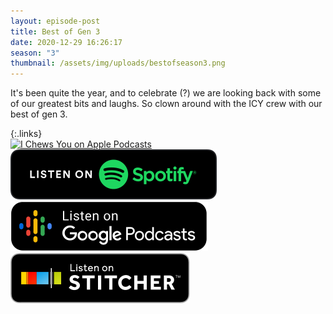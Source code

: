 ```yaml
---
layout: episode-post
title: Best of Gen 3
date: 2020-12-29 16:26:17
season: "3"
thumbnail: /assets/img/uploads/bestofseason3.png
---
```

It's been quite the year, and to celebrate (?) we are looking back with some of our greatest bits and laughs. So clown around with the ICY crew with our best of gen 3.

{:.links}\
[![I Chews You on Apple Podcasts](https://linkmaker.itunes.apple.com/en-us/badge-lrg.svg?releaseDate=2019-04-16T00:00:00Z&kind=podcast&bubble=podcasts)](https://podcasts.apple.com/us/podcast/best-of-gen-3/id1455409177?i=1000503796429)  [![I Chews You on Spotify](/assets/img/uploads/spotify-badge-button.svg)](https://open.spotify.com/episode/7aTwyS3agnqoYbKVeoDukO?si=JJXanPkHTwOUWmcjmyIRsg)  [![I Chews You on Google Podcasts](/assets/img/uploads/google-podcasts-badge-button.svg)](https://podcasts.google.com/feed/aHR0cHM6Ly9pY2hld3N5b3UubGlic3luLmNvbS9yc3M/episode/NzNjODg1ZmEtMGI5YS00ODVkLWE1NGMtMmM0MjJkMDAxZmRj?sa=X&ved=0CA0QkfYCahcKEwiQ_bmwqvTtAhUAAAAAHQAAAAAQAQ)  [![I Chews You on Stitcher](/assets/img/uploads/stitcher-badge-button.svg)](https://www.stitcher.com/s?eid=80464356)